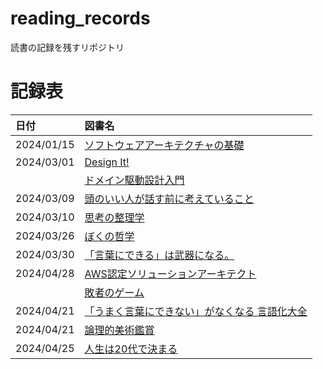 # reading_records

読書の記録を残すリポジトリ

# 記録表
| 日付       | 図書名                                                                                  |
| :--------- | :-------------------------------------------------------------------------------------- |
| 2024/01/15 | [ソフトウェアアーキテクチャの基礎](./materials/ソフトウェアアーキテクチャの基礎.md)     |
| 2024/03/01 | [Design It!](./materials/Design%20It!.md)                                               |
|            | [ドメイン駆動設計入門](./materials/ドメイン駆動設計入門.md)                             |
| 2024/03/09 | [頭のいい人が話す前に考えていること](./materials/頭のいい人が話す前に考えていること.md) |
| 2024/03/10 | [思考の整理学](./materials/思考の整理学.md)                                             |
| 2024/03/26 | [ぼくの哲学](./materials/ぼくの哲学.md)                                                 |
| 2024/03/30 | [「言葉にできる」は武器になる。](./materials/「言葉にできる」は武器になる.md)           |
| 2024/04/28 | [AWS認定ソリューションアーキテクト](./materials/AWS_SAA.md)                             |
|            | [敗者のゲーム](./materials/敗者のゲーム.md)                                             |
| 2024/04/21 | [「うまく言葉にできない」がなくなる 言語化大全](./materials/言語化大全.md)              |
| 2024/04/21 | [論理的美術鑑賞](./materials/論理的美術鑑賞.md)                                         |
| 2024/04/25 | [人生は20代で決まる](./materials/人生は20代で決まる.md)                                 |